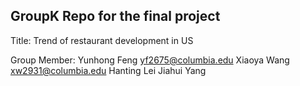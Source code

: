 ## GroupK Repo for the final project 

Title: Trend of restaurant development in US

Group Member:
Yunhong Feng yf2675@columbia.edu
Xiaoya Wang xw2931@columbia.edu
Hanting Lei
Jiahui Yang


